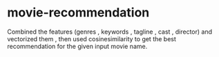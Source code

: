 # movie-recommendation
Combined the features (genres , keywords , tagline , cast , director) and vectorized them , then used cosinesimilarity to get the best recommendation for the given input movie name.
